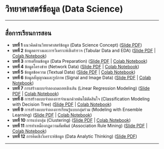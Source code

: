 # วิทยาศาสตร์ข้อมูล (Data Science)
---
## สื่อการเรียนการสอน
* **บทที่ 1** แนวคิดด้านวิทยาศาสตร์ข้อมูล (Data Science Concept) ([Slide PDF](https://github.com/santitham/data-science/blob/main/lectures/1-data-science-concept.pdf))
* **บทที่ 2** ข้อมูลตารางและการวิเคราะห์เชิงสำรวจ (Tabular Data and EDA) ([Slide PDF](https://github.com/santitham/data-science/blob/main/lectures/2-tabular-data-and-EDA.pdf) | [Colab Notebook](https://colab.research.google.com/drive/1Jp_etz6rejxOHl0lkgSK66A1VBXEneO-))
* **บทที่ 3** การเตรียมข้อมูล (Data Preparation) ([Slide PDF](https://github.com/santitham/data-science/blob/main/lectures/3-data-preparation.pdf) | [Colab Notebook](https://colab.research.google.com/drive/12sUHHzLH94PV_cFf0dbMPZuTkO-zQChx))
* **บทที่ 4** ข้อมูลโครงข่าย (Network Data) ([Slide PDF](https://github.com/santitham/data-science/blob/main/lectures/4-network-data.pdf) | [Colab Notebook](https://colab.research.google.com/drive/1GL5Axvvj7_QJF6GKB1BJjPEwBF4zV_xf))
* **บทที่ 5** ข้อมูลข้อความ (Textual Data) ([Slide PDF](https://github.com/santitham/data-science/blob/main/lectures/5-textual-data.pdf) | [Colab Notebook](https://colab.research.google.com/drive/1ZcxrliApaPli2Qawds82O_AfY5S5d7PN))
* **บทที่ 6** ข้อมูลสัญญาณและรูปภาพ (Signal and Image Data) ([Slide PDF](https://github.com/santitham/data-science/blob/main/lectures/6-signal-and-image-data.pdf) | [Colab Notebook](https://colab.research.google.com/drive/1ZSM0h33iDVAhKZaVOQ7HcwV3xd0bZjUa))
* **บทที่ 7** การสร้างแบบจำลองถดถอยเชิงเส้น (Linear Regression Modeling) ([Slide PDF](https://github.com/santitham/data-science/blob/main/lectures/7-linear-regression.pdf) | [Colab Notebook](https://colab.research.google.com/drive/10ByXWKbpIyoqnWVKBNwjwMz3wUZGsCNy))
* **บทที่ 8** การสร้างแบบจำลองการจำแนกด้วยต้นไม้ตัดสินใจ (Classification Modeling with Decision Tree) ([Slide PDF](https://github.com/santitham/data-science/blob/main/lectures/8-classification-with-decision-tree.pdf) | [Colab Notebook](https://colab.research.google.com/drive/1cvP80R1XhTRYG1Jx33wosLCk23UumyOJ))
* **บทที่ 9** การสร้างแบบจำลองการเรียนรู้แบบกลุ่มร่วม (Modeling with Ensemble Learning) ([Slide PDF](https://github.com/santitham/data-science/blob/main/lectures/9-modeling-with-ensemble-learning.pdf) | [Colab Notebook](https://colab.research.google.com/drive/1gNx94lEp7PCV5_ZbqTijGr1I0odmndLE))
* **บทที่ 10** การแบ่งกลุ่ม (Clustering) ([Slide PDF](https://github.com/santitham/data-science/blob/main/lectures/10-clustering.pdf) | [Colab Notebook](https://colab.research.google.com/drive/1Ts03orFSjtPhbCABcsAbBNWjV3Ncf2Zo?usp=sharing))
* **บทที่ 11** การทำเหมืองกฏความสัมพันธ์ (Association Rule Mining) ([Slide PDF](https://github.com/santitham/data-science/blob/main/lectures/11-association-rule-mining.pdf) | [Colab Notebook](https://colab.research.google.com/drive/1KofGyVoe-jSInBKQyU_gHEUfsqvPr9VX))
* **บทที่ 12** การคิดเชิงวิเคราะห์ข้อมูล (Data Analytic Thinking) ([Slide PDF](https://github.com/santitham/data-science/blob/main/lectures/12-data-analytic-thinking.pdf))

---
